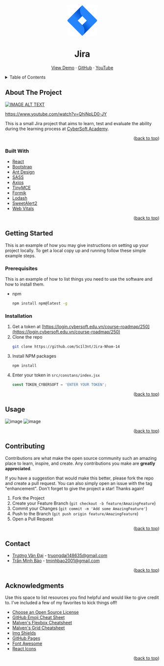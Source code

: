 <!-- Improved compatibility of back to top link -->
<a name="readme-top"></a>
<!-- PROJECT LOGO -->
<br />
<div align="center">
  <a href="https://github.com/Sc1l3nt/Jira-Nhom-14">
    <img src="public/img/Jira-Logo.png" alt="Logo" width="100" height="100">
  </a>
  
  <h1 align="center">Jira</h1>
  
  <p align="center">
    <a href="https://dai-bao-project.surge.sh">View Demo</a>
    ·
    <a href="https://github.com/Sc1l3nt/Jira-Nhom-14">GitHub</a>
    ·
    <a href="https://www.youtube.com/watch?v=QhiNpLD0-JY">YouTube</a>
  </p>
</div>



<!-- TABLE OF CONTENTS -->
<details>
  <summary>Table of Contents</summary>
  <ol>
    <li>
      <a href="#about-the-project">About The Project</a>
      <ul>
        <li><a href="#built-with">Built With</a></li>
      </ul>
    </li>
    <li>
      <a href="#getting-started">Getting Started</a>
      <ul>
        <li><a href="#prerequisites">Prerequisites</a></li>
        <li><a href="#installation">Installation</a></li>
      </ul>
    </li>
    <li><a href="#usage">Usage</a></li>
    <li><a href="#contributing">Contributing</a></li>
    <li><a href="#contact">Contact</a></li>
  </ol>
</details>



<!-- ABOUT THE PROJECT -->
## About The Project

[![IMAGE ALT TEXT](http://img.youtube.com/vi/YOUTUBE_VIDEO_ID_HERE/0.jpg)](http://www.youtube.com/watch?v=YOUTUBE_VIDEO_ID_HERE "Video Title")

https://www.youtube.com/watch?v=QhiNpLD0-JY


This is a small Jira project that aims to learn, test and evaluate the ability during the learning process at [CyberSoft Academy](https://cybersoft.edu.vn).

<p align="right">(<a href="#readme-top">back to top</a>)</p>



### Built With
* [React](https://reactjs.org)
* [Bootstrap](https://getbootstrap.com)
* [Ant Design](https://ant.design)
* [SASS](https://sass-lang.com)
* [Axios](https://axios-http.com)
* [TinyMCE](https://www.tiny.cloud)
* [Formik](https://formik.org)
* [Lodash](https://lodash.com)
* [SweetAlert2](https://sweetalert2.github.io)
* [Web Vitals](https://web.dev/vitals/)

<p align="right">(<a href="#readme-top">back to top</a>)</p>



<!-- GETTING STARTED -->
## Getting Started
This is an example of how you may give instructions on setting up your project locally. To get a local copy up and running follow these simple example steps.

### Prerequisites

This is an example of how to list things you need to use the software and how to install them.
* npm
  ```sh
  npm install npm@latest -g
  ```

### Installation

1. Get a token at [https://login.cybersoft.edu.vn/course-roadmap/250](https://login.cybersoft.edu.vn/course-roadmap/250)
2. Clone the repo
   ```sh
   git clone https://github.com/Sc1l3nt/Jira-Nhom-14
   ```
3. Install NPM packages
   ```sh
   npm install
   ```
4. Enter your token in `src/constans/index.jsx`
   ```js
   const TOKEN_CYBERSOFT = 'ENTER YOUR TOKEN';
   ```

<p align="right">(<a href="#readme-top">back to top</a>)</p>

<!-- USAGE EXAMPLES -->
## Usage
![image](https://user-images.githubusercontent.com/113893981/217988524-f47ffe39-33be-4df9-ba43-106835d7d1dc.png)
![image](https://user-images.githubusercontent.com/113893981/217988800-6ef3d1ab-9e07-42dc-83fd-b80aba130f58.png)

<p align="right">(<a href="#readme-top">back to top</a>)</p>

<!-- CONTRIBUTING -->
## Contributing

Contributions are what make the open source community such an amazing place to learn, inspire, and create. Any contributions you make are **greatly appreciated**.

If you have a suggestion that would make this better, please fork the repo and create a pull request. You can also simply open an issue with the tag "enhancement".
Don't forget to give the project a star! Thanks again!

1. Fork the Project
2. Create your Feature Branch (`git checkout -b feature/AmazingFeature`)
3. Commit your Changes (`git commit -m 'Add some AmazingFeature'`)
4. Push to the Branch (`git push origin feature/AmazingFeature`)
5. Open a Pull Request

<p align="right">(<a href="#readme-top">back to top</a>)</p>

<!-- CONTACT -->
## Contact
* [Trương Văn Đại](https://github.com/Sc1l3nt) - truongdai148635@gmail.com
* [Trần Minh Bảo](https://github.com/tminhbao) - tminhbao2001@gmail.com

<p align="right">(<a href="#readme-top">back to top</a>)</p>



<!-- ACKNOWLEDGMENTS -->
## Acknowledgments

Use this space to list resources you find helpful and would like to give credit to. I've included a few of my favorites to kick things off!

* [Choose an Open Source License](https://choosealicense.com)
* [GitHub Emoji Cheat Sheet](https://www.webpagefx.com/tools/emoji-cheat-sheet)
* [Malven's Flexbox Cheatsheet](https://flexbox.malven.co/)
* [Malven's Grid Cheatsheet](https://grid.malven.co/)
* [Img Shields](https://shields.io)
* [GitHub Pages](https://pages.github.com)
* [Font Awesome](https://fontawesome.com)
* [React Icons](https://react-icons.github.io/react-icons/search)

<p align="right">(<a href="#readme-top">back to top</a>)</p>
